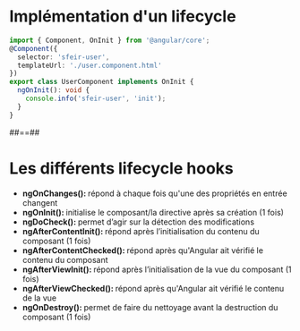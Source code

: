 <!-- .slide: class="with-code inconsolata" -->
# Implémentation d'un lifecycle

```typescript
import { Component, OnInit } from '@angular/core';
@Component({
  selector: 'sfeir-user',
  templateUrl: './user.component.html'  
})
export class UserComponent implements OnInit {
  ngOnInit(): void {
    console.info('sfeir-user', 'init');  
  }  
}
```
<!-- .element: class="big-code" -->


##==##
<!-- .slide -->
# Les différents lifecycle hooks

- <b>ngOnChanges(): </b>répond à chaque fois qu'une des propriétés en entrée changent
- <b>ngOnInit(): </b>initialise le composant/la directive après sa création (1 fois)
- <b>ngDoCheck(): </b>permet d’agir sur la détection des modifications
- <b>ngAfterContentInit(): </b>répond après l’initialisation du contenu du composant (1 fois)
- <b>ngAfterContentChecked(): </b>répond après qu'Angular ait vérifié le contenu du composant
- <b>ngAfterViewInit(): </b>répond après l’initialisation de la vue du composant (1 fois)
- <b>ngAfterViewChecked(): </b>répond après qu'Angular ait vérifié le contenu de la vue
- <b>ngOnDestroy(): </b>permet de faire du nettoyage avant la destruction du composant (1 fois)
